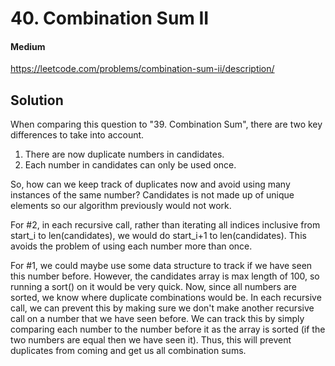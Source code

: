 # 40. Combination Sum II

#### Medium

https://leetcode.com/problems/combination-sum-ii/description/

## Solution

When comparing this question to "39. Combination Sum", there are two key differences to take into account.

1. There are now duplicate numbers in candidates.
2. Each number in candidates can only be used once.

So, how can we keep track of duplicates now and avoid using many instances of the same number? Candidates is not made up of unique elements so our algorithm previously would not work.

For #2, in each recursive call, rather than iterating all indices inclusive from start_i to len(candidates), we would do start_i+1 to len(candidates). This avoids the problem of using each number more than once.

For #1, we could maybe use some data structure to track if we have seen this number before. However, the candidates array is max length of 100, so running a sort() on it would be very quick. Now, since all numbers are sorted, we know where duplicate combinations would be. In each recursive call, we can prevent this by making sure we don't make another recursive call on a number that we have seen before. We can track this by simply comparing each number to the number before it as the array is sorted (if the two numbers are equal then we have seen it). Thus, this will prevent duplicates from coming and get us all combination sums.
